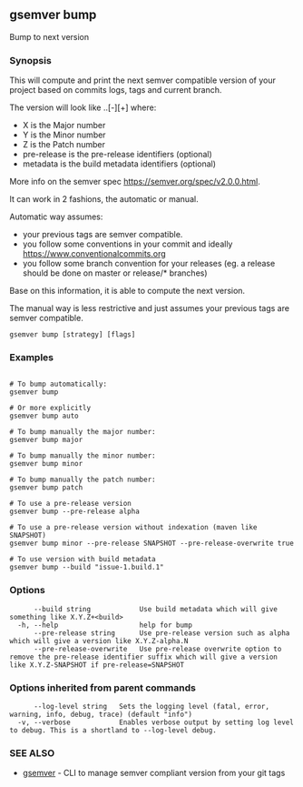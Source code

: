 ## gsemver bump

Bump to next version

### Synopsis


This will compute and print the next semver compatible version of your project based on commits logs, tags and current branch.

The version will look like <X>.<Y>.<Z>[-<pre-release>][+<metadata>] where:
- X is the Major number
- Y is the Minor number
- Z is the Patch number
- pre-release is the pre-release identifiers (optional)
- metadata is the build metadata identifiers (optional)

More info on the semver spec https://semver.org/spec/v2.0.0.html.

It can work in 2 fashions, the automatic or manual.

Automatic way assumes: 
- your previous tags are semver compatible.
- you follow some conventions in your commit and ideally https://www.conventionalcommits.org
- you follow some branch convention for your releases (eg. a release should be done on master or release/* branches) 

Base on this information, it is able to compute the next version.

The manual way is less restrictive and just assumes your previous tags are semver compatible.


```
gsemver bump [strategy] [flags]
```

### Examples

```

# To bump automatically:
gsemver bump

# Or more explicitly
gsemver bump auto

# To bump manually the major number:
gsemver bump major

# To bump manually the minor number:
gsemver bump minor

# To bump manually the patch number:
gsemver bump patch

# To use a pre-release version
gsemver bump --pre-release alpha

# To use a pre-release version without indexation (maven like SNAPSHOT)
gsemver bump minor --pre-release SNAPSHOT --pre-release-overwrite true

# To use version with build metadata
gsemver bump --build "issue-1.build.1"

```

### Options

```
      --build string            Use build metadata which will give something like X.Y.Z+<build>
  -h, --help                    help for bump
      --pre-release string      Use pre-release version such as alpha which will give a version like X.Y.Z-alpha.N
      --pre-release-overwrite   Use pre-release overwrite option to remove the pre-release identifier suffix which will give a version like X.Y.Z-SNAPSHOT if pre-release=SNAPSHOT
```

### Options inherited from parent commands

```
      --log-level string   Sets the logging level (fatal, error, warning, info, debug, trace) (default "info")
  -v, --verbose            Enables verbose output by setting log level to debug. This is a shortland to --log-level debug.
```

### SEE ALSO

* [gsemver](gsemver.md)	 - CLI to manage semver compliant version from your git tags

